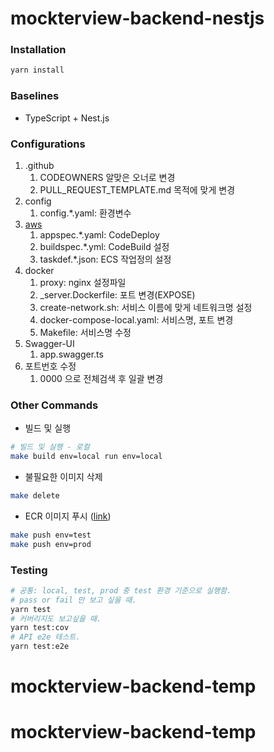 # mockterview-backend-nestjs

### Installation

```sh
yarn install
```

### Baselines

- TypeScript + Nest.js

### Configurations

1. .github
   1. CODEOWNERS 알맞은 오너로 변경
   2. PULL_REQUEST_TEMPLATE.md 목적에 맞게 변경
2. config
   1. config.\*.yaml: 환경변수
3. [aws](https://www.notion.so/teamsparta/ECS-2cda12f09e7e4e5a87cdbdfa72a996c5#32e0e152a8944e5989d8a4b59c4433c6)
   1. appspec.\*.yaml: CodeDeploy
   2. buildspec.\*.yml: CodeBuild 설정
   3. taskdef.\*.json: ECS 작업정의 설정
4. docker
   1. proxy: nginx 설정파일
   2. \_server.Dockerfile: 포트 변경(EXPOSE)
   3. create-network.sh: 서비스 이름에 맞게 네트워크명 설정
   4. docker-compose-local.yaml: 서비스명, 포트 변경
   5. Makefile: 서비스명 수정
5. Swagger-UI
   1. app.swagger.ts
6. 포트번호 수정
   1. 0000 으로 전체검색 후 일괄 변경

### Other Commands

- 빌드 및 실행

```sh
# 빌드 및 실행 - 로컬
make build env=local run env=local
```

- 불필요한 이미지 삭제

```sh
make delete
```

- ECR 이미지 푸시 ([link](https://www.notion.so/teamsparta/ECR-290c19aaf2c5432a99c9770838fec132))

```sh
make push env=test
make push env=prod
```

### Testing

```sh
# 공통: local, test, prod 중 test 환경 기준으로 실행함.
# pass or fail 만 보고 싶을 때.
yarn test
# 커버리지도 보고싶을 때.
yarn test:cov
# API e2e 테스트.
yarn test:e2e
```

# mockterview-backend-temp

# mockterview-backend-temp
